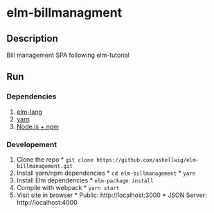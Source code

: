 # elm-billmanagment

## Description
Bill management SPA following elm-tutorial

## Run

### Dependencies
  1. [elm-lang](http://elm-lang.org/)
  2. [yarn](https://yarnpkg.com/en/)
  3. [Node.js + npm](https://nodejs.org/en/download/current/)

### Developement

  1. Clone the repo
    * `git clone https://github.com/ashellwig/elm-billmanagement.git`
  2. Install yarn/npm dependencies
    * `cd elm-billmanagement`
    * `yarn`
  3. Install Elm dependencies
    * `elm-package install`
  4. Compile with webpack
    * `yarn start`
  5. Visit site in browser
    * Public: http://localhost:3000
    * JSON Server: http://localhost:4000
